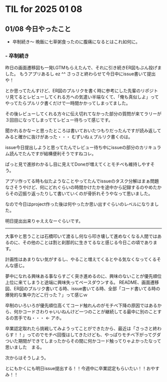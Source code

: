 # TIL for 2025 01 08
## 01/08 今日やったこと

- 卒制続き～
晩飯に七草粥食ったのに腹痛になるとはこれ如何に。

### - 卒制続き

昨日の画面遷移図も一発LGTMもらえたんで、それに引き続きER図もぶん投げました。
もうアプリあるし ez ^^ さっさと終わらせて今日中にissue書いて提出や！

とか思ってたんすけど、ER図のプルリクを書く時に参考にした先輩のリポジトリ見てるとレビューしてくれる方への気遣い半端なくて、「俺も真似しよ」ってやってたらプルリク書くだけで一時間かかってしまってました。

その後レビューしてくれる方々に伝え切れてなかった部分の質問が来てラリーが３回目になってしまっててレビュー待ちって感じです。

聞かれるかなーと思ったところは書いておいたつもりだったんですが読み返してみると確かに抜けがあった・・・
むずいねぇプルリク書くのは。

issue今日提出しようと思ってたんでレビュー待ち中にissueの部分のカリキュラム読んでたんですが結構便利そうですねコレ。

ぱっと見で進捗わかるし目に見えてDoneが増えてくとモチベも維持しやすそう。

アプリ作ってる時も似たようなことやってたんでissueのタスク分解はまぁ問題なさそうやけど、何にどれぐらいの時間かけたかを途中から記録するのやめたからその辺振り返ったりして書いていくのが骨折れそうやなって思いました。

なので今日はproject作った後は何やったか思い出すぐらいのレベルになりました。

明日提出出来りゃええなーぐらいです。


---

大事やと思うことは石橋叩いて渡るし何なら叩き壊して進めなくなる人間ではあるのに、その他のことは割と刹那的に生きてるなと感じる今日この頃であります。

計画性はあまりない気がするし、やること増えてくるとやる気なくなってくるそんな感じ。

夢中になれる興味ある事ならすごく突き進めるのに、興味のないことが優先順位上位に来てしまうと途端に興味失ってペースダウンする。
README、画面遷移図、ER図のプルリク書いてる時、issue書いてる時、全部「コード書いてる時の爆発的な集中力どこ行った？」って感じｗ

卒制のいろいろが優先順位高くてコード触れんのがモチベ下降の原因ではあるから、何かコードさわりゃいいねんけど一つのことが継続してる最中に別のことするの苦手でね・・・ ← アホ。

卒業認定取れたら挑戦してみようってことができたから、最近は「さっさと終わらす！！」ってのでモチベ回復はしてきたけども、やっぱりモチベ下がってグダついた期間ができてしまったからその間に何かコード触ってりゃよかったなって思いました　まる。

次からはそうしよう。

とにもかくにも明日issue提出する！！今週中に卒業認定もらいたい！！おやすみ！！
